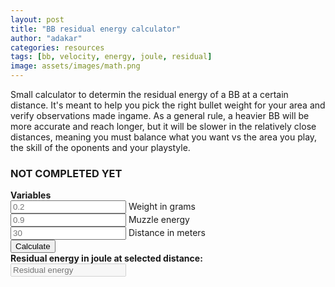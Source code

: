 ```yaml
---
layout: post
title: "BB residual energy calculator"
author: "adakar"
categories: resources
tags: [bb, velocity, energy, joule, residual]
image: assets/images/math.png
---
```


Small calculator to determin the residual energy of a BB at a certain distance. It's meant to help you pick the right bullet weight for your area and verify observations made ingame. 
As a general rule, a heavier BB will be more accurate and reach longer, but it will be slower in the relatively close distances, meaning you must balance what you want vs the area you play, the skill of the oponents and your playstyle.

### NOT COMPLETED YET


<script type = "text/javascript">
function calc() {
<!-- Values from input -->
	var weight = document.getElementById("weight");
	var weightValue = parseFloat(weight.value);
<!-- Values from input -->
	var energy = document.getElementById("energy");
	var energyValue = parseFloat(energy.value);
<!-- Values from input -->
	var distance = document.getElementById("distance");
	var distanceValue = parseFloat(distance.value);
<!-- Quick maths -->	
	var weight_kg = weight.value / 1000
<!-- Constants -->	
    var dragcoefficient = 0.47
    var airdensity_kgm3 = 1.225
	var radius_m = 0.003
    var crossection_m2 = 0.0000282743
    var speed_ms = Math.sqrt(energy.value / (0.5 * weight_kg))
    var drag_ish = airdensity_kgm3 * crossection_m2 * dragcoefficient
    var speed_at_distance = speed_ms * Math.exp(-(drag_ish / (weight_kg * 2) * distance_m))
    var energy_at_distance = 0.5 * weight_kg * speed_at_distance ** 2
	
	document.getElementById("total").value = energy_at_distance.toString();
}
</script> 
<div>
   <b> Variables </b> <br>
   <input type = "text"
      placeholder = "0.2"
      id = "weight"> Weight in grams <br>
   <input type = "text"
      placeholder = "0.9"
      id = "energy"> Muzzle energy <br>
   <input type = "text"
      placeholder = "30"
      id = "distance"> Distance in meters <br>
   <button type = "button"
      onclick = "javascript:calc();"> Calculate </button> <br>
   <b> Residual energy in joule at selected distance: </b> <br>
   <input type = "text"
      placeholder = "Residual energy"
      id = "total"
      disabled />
   <br>
</div>

<!-- weight energy distance-->